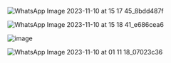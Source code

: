 ![WhatsApp Image 2023-11-10 at 15 17 45_8bdd487f](https://github.com/COA-Lab-grp-5/endsem-project-final/assets/114168972/6250c6f4-734b-4f35-9d54-f7587b4f72cd)

![WhatsApp Image 2023-11-10 at 15 18 41_e686cea6](https://github.com/COA-Lab-grp-5/endsem-project-final/assets/114168972/b8a8e27f-2f00-4aaa-b27e-4b9032564540)

![image](https://github.com/COA-Lab-grp-5/endsem-project-final/assets/114168972/979b2dcc-a17f-4a6c-a69a-469523f8fac6)

![WhatsApp Image 2023-11-10 at 01 11 18_07023c36](https://github.com/COA-Lab-grp-5/endsem-project-final/assets/114168972/d3d3fecf-11a6-47d8-b635-4fc07db69abe)




